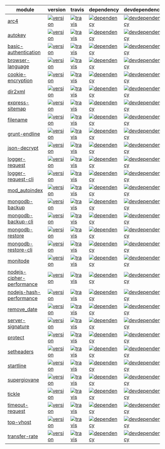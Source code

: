 | module | version | travis | dependency | devdependency | download | versions |
| ------------- | ------------- | ------------- | ------------- | ------------- | ------------- | ------------- |
| [arc4](https://github.com/hex7c0/arc4) | [![version](http://img.shields.io/npm/v/arc4.svg?style=flat-square)](http://supergiovane.tk/#/arc4) | [![travis](http://img.shields.io/travis/hex7c0/arc4.svg?style=flat-square)](https://travis-ci.org/hex7c0/arc4) | [![dependency](http://img.shields.io/david/hex7c0/arc4.svg?style=flat-square)](https://david-dm.org/hex7c0/arc4) | [![devdependency](http://img.shields.io/david/dev/hex7c0/arc4.svg?style=flat-square)](https://david-dm.org/hex7c0/arc4#info=devDependencies) | [![download](http://img.shields.io/npm/dm/arc4.svg?style=flat-square)](https://www.npmjs.org/package/arc4) | [![versions](http://supergiovane.tk/arc4/badge.svg?style=flat-square)](http://supergiovane.tk/#/arc4) |
| [autokey](https://github.com/hex7c0/autokey) | [![version](http://img.shields.io/npm/v/autokey.svg?style=flat-square)](mohttp://supergiovane.tk/#/autokey) | [![travis](http://img.shields.io/travis/hex7c0/autokey.svg?style=flat-square)](https://travis-ci.org/hex7c0/autokey) | [![dependency](http://img.shields.io/david/hex7c0/autokey.svg?style=flat-square)](https://david-dm.org/hex7c0/autokey) | [![devdependency](http://img.shields.io/david/dev/hex7c0/autokey.svg?style=flat-square)](https://david-dm.org/hex7c0/autokey#info=devDependencies) | [![download](http://img.shields.io/npm/dm/autokey.svg?style=flat-square)](https://www.npmjs.org/package/autokey) | [![versions](http://supergiovane.tk/autokey/badge.svg?style=flat-square)](http://supergiovane.tk/#/autokey) |
| [basic-authentication](https://github.com/hex7c0/basic-authentication) | [![version](http://img.shields.io/npm/v/basic-authentication.svg?style=flat-square)](http://supergiovane.tk/#/basic-authentication) | [![travis](http://img.shields.io/travis/hex7c0/basic-authentication.svg?style=flat-square)](https://travis-ci.org/hex7c0/basic-authentication) | [![dependency](http://img.shields.io/david/hex7c0/basic-authentication.svg?style=flat-square)](https://david-dm.org/hex7c0/basic-authentication) | [![devdependency](http://img.shields.io/david/dev/hex7c0/basic-authentication.svg?style=flat-square)](https://david-dm.org/hex7c0/basic-authentication#info=devDependencies) | [![download](http://img.shields.io/npm/dm/basic-authentication.svg?style=flat-square)](https://www.npmjs.org/package/basic-authentication) |
| [browser-language](https://github.com/hex7c0/browser-language) | [![version](http://img.shields.io/npm/v/browser-language.svg?style=flat-square)](http://supergiovane.tk/#/browser-language) | [![travis](http://img.shields.io/travis/hex7c0/browser-language.svg?style=flat-square)](https://travis-ci.org/hex7c0/browser-language) | [![dependency](http://img.shields.io/david/hex7c0/browser-language.svg?style=flat-square)](https://david-dm.org/hex7c0/browser-language) | [![devdependency](http://img.shields.io/david/dev/hex7c0/browser-language.svg?style=flat-square)](https://david-dm.org/hex7c0/browser-language#info=devDependencies) | [![download](http://img.shields.io/npm/dm/browser-language.svg?style=flat-square)](https://www.npmjs.org/package/browser-language) |
| [cookie-encryption](https://github.com/hex7c0/cookie-encryption) | [![version](http://img.shields.io/npm/v/cookie-encryption.svg?style=flat-square)](http://supergiovane.tk/#/cookie-encryption) | [![travis](http://img.shields.io/travis/hex7c0/cookie-encryption.svg?style=flat-square)](https://travis-ci.org/hex7c0/cookie-encryption) | [![dependency](http://img.shields.io/david/hex7c0/cookie-encryption.svg?style=flat-square)](https://david-dm.org/hex7c0/cookie-encryption) | [![devdependency](http://img.shields.io/david/dev/hex7c0/cookie-encryption.svg?style=flat-square)](https://david-dm.org/hex7c0/cookie-encryption#info=devDependencies) | [![download](http://img.shields.io/npm/dm/cookie-encryption.svg?style=flat-square)](https://www.npmjs.org/package/cookie-encryption) | [![versions](http://supergiovane.tk/cookie-encryption/badge.svg?style=flat-square)](http://supergiovane.tk/#/cookie-encryption) |
| [dir2xml](https://github.com/hex7c0/dir2xml) | [![version](http://img.shields.io/npm/v/dir2xml.svg?style=flat-square)](http://supergiovane.tk/#/dir2xml) | [![travis](http://img.shields.io/travis/hex7c0/dir2xml.svg?style=flat-square)](https://travis-ci.org/hex7c0/dir2xml) | [![dependency](http://img.shields.io/david/hex7c0/dir2xml.svg?style=flat-square)](https://david-dm.org/hex7c0/dir2xml) | [![devdependency](http://img.shields.io/david/dev/hex7c0/dir2xml.svg?style=flat-square)](https://david-dm.org/hex7c0/dir2xml#info=devDependencies) | [![download](http://img.shields.io/npm/dm/dir2xml.svg?style=flat-square)](https://www.npmjs.org/package/dir2xml) |
| [express-sitemap](https://github.com/hex7c0/express-sitemap) | [![version](http://img.shields.io/npm/v/express-sitemap.svg?style=flat-square)](http://supergiovane.tk/#/express-sitemap) | [![travis](http://img.shields.io/travis/hex7c0/express-sitemap.svg?style=flat-square)](https://travis-ci.org/hex7c0/express-sitemap) | [![dependency](http://img.shields.io/david/hex7c0/express-sitemap.svg?style=flat-square)](https://david-dm.org/hex7c0/express-sitemap) | [![devdependency](http://img.shields.io/david/dev/hex7c0/express-sitemap.svg?style=flat-square)](https://david-dm.org/hex7c0/express-sitemap#info=devDependencies) | [![download](http://img.shields.io/npm/dm/express-sitemap.svg?style=flat-square)](https://www.npmjs.org/package/express-sitemap) |
| [filename](https://github.com/hex7c0/filename) | [![version](http://img.shields.io/npm/v/filename.svg?style=flat-square)](http://supergiovane.tk/#/filename) | [![travis](http://img.shields.io/travis/hex7c0/filename.svg?style=flat-square)](https://travis-ci.org/hex7c0/filename) | [![dependency](http://img.shields.io/david/hex7c0/filename.svg?style=flat-square)](https://david-dm.org/hex7c0/filename) | [![devdependency](http://img.shields.io/david/dev/hex7c0/filename.svg?style=flat-square)](https://david-dm.org/hex7c0/filename#info=devDependencies) |
| [grunt-endline](https://github.com/hex7c0/grunt-endline) | [![version](http://img.shields.io/npm/v/grunt-endline.svg?style=flat-square)](http://supergiovane.tk/#/grunt-endline) | [![travis](http://img.shields.io/travis/hex7c0/grunt-endline.svg?style=flat-square)](https://travis-ci.org/hex7c0/grunt-endline) | [![dependency](http://img.shields.io/david/hex7c0/grunt-endline.svg?style=flat-square)](https://david-dm.org/hex7c0/grunt-endline) | [![devdependency](http://img.shields.io/david/dev/hex7c0/grunt-endline.svg?style=flat-square)](https://david-dm.org/hex7c0/grunt-endline#info=devDependencies) | [![download](http://img.shields.io/npm/dm/grunt-endline.svg?style=flat-square)](https://www.npmjs.org/package/grunt-endline) | [![versions](http://supergiovane.tk/grunt-endline/badge.svg?style=flat-square)](http://supergiovane.tk/#/grunt-endline) |
| [json-decrypt](https://github.com/hex7c0/json-decrypt) | [![version](http://img.shields.io/npm/v/json-decrypt.svg?style=flat-square)](http://supergiovane.tk/#/json-decrypt) | [![travis](http://img.shields.io/travis/hex7c0/json-decrypt.svg?style=flat-square)](https://travis-ci.org/hex7c0/json-decrypt) | [![dependency](http://img.shields.io/david/hex7c0/json-decrypt.svg?style=flat-square)](https://david-dm.org/hex7c0/json-decrypt) | [![devdependency](http://img.shields.io/david/dev/hex7c0/json-decrypt.svg?style=flat-square)](https://david-dm.org/hex7c0/json-decrypt#info=devDependencies) | [![download](http://img.shields.io/npm/dm/json-decrypt.svg?style=flat-square)](https://www.npmjs.org/package/json-decrypt) | [![versions](http://supergiovane.tk/json-decrypt/badge.svg?style=flat-square)](http://supergiovane.tk/#/json-decrypt) |
| [logger-request](https://github.com/hex7c0/logger-request) | [![version](http://img.shields.io/npm/v/logger-request.svg?style=flat-square)](http://supergiovane.tk/#/logger-request) | [![travis](http://img.shields.io/travis/hex7c0/logger-request.svg?style=flat-square)](https://travis-ci.org/hex7c0/logger-request) | [![dependency](http://img.shields.io/david/hex7c0/logger-request.svg?style=flat-square)](https://david-dm.org/hex7c0/logger-request) | [![devdependency](http://img.shields.io/david/dev/hex7c0/logger-request.svg?style=flat-square)](https://david-dm.org/hex7c0/logger-request#info=devDependencies) | [![download](http://img.shields.io/npm/dm/logger-request.svg?style=flat-square)](https://www.npmjs.org/package/logger-request) |
| [logger-request-cli](https://github.com/hex7c0/logger-request-cli) | [![version](http://img.shields.io/npm/v/logger-request-cli.svg?style=flat-square)](http://supergiovane.tk/#/logger-request-cli) | [![travis](http://img.shields.io/travis/hex7c0/logger-request-cli.svg?style=flat-square)](https://travis-ci.org/hex7c0/logger-request-cli) | [![dependency](http://img.shields.io/david/hex7c0/logger-request-cli.svg?style=flat-square)](https://david-dm.org/hex7c0/logger-request-cli) | [![devdependency](http://img.shields.io/david/dev/hex7c0/logger-request-cli.svg?style=flat-square)](https://david-dm.org/hex7c0/logger-request-cli#info=devDependencies) | [![download](http://img.shields.io/npm/dm/logger-request-cli.svg?style=flat-square)](https://www.npmjs.org/package/logger-request-cli) |
| [mod_autoindex](https://github.com/hex7c0/mod_autoindex) | [![version](http://img.shields.io/npm/v/mod_autoindex.svg?style=flat-square)](http://supergiovane.tk/#/mod_autoindex) | [![travis](http://img.shields.io/travis/hex7c0/mod_autoindex.svg?style=flat-square)](https://travis-ci.org/hex7c0/mod_autoindex) | [![dependency](http://img.shields.io/david/hex7c0/mod_autoindex.svg?style=flat-square)](https://david-dm.org/hex7c0/mod_autoindex) | [![devdependency](http://img.shields.io/david/dev/hex7c0/mod_autoindex.svg?style=flat-square)](https://david-dm.org/hex7c0/mod_autoindex#info=devDependencies) | [![download](http://img.shields.io/npm/dm/mod_autoindex.svg?style=flat-square)](https://www.npmjs.org/package/mod_autoindex) |
| [mongodb-backup](https://github.com/hex7c0/mongodb-backup) | [![version](http://img.shields.io/npm/v/mongodb-backup.svg?style=flat-square)](http://supergiovane.tk/#/mongodb-backup) | [![travis](http://img.shields.io/travis/hex7c0/mongodb-backup.svg?style=flat-square)](https://travis-ci.org/hex7c0/mongodb-backup) | [![dependency](http://img.shields.io/david/hex7c0/mongodb-backup.svg?style=flat-square)](https://david-dm.org/hex7c0/mongodb-backup) | [![devdependency](http://img.shields.io/david/dev/hex7c0/mongodb-backup.svg?style=flat-square)](https://david-dm.org/hex7c0/mongodb-backup#info=devDependencies) | [![download](http://img.shields.io/npm/dm/mongodb-backup.svg?style=flat-square)](https://www.npmjs.org/package/mongodb-backup) | [![versions](http://supergiovane.tk/mongodb-backup/badge.svg?style=flat-square)](http://supergiovane.tk/#/mongodb-backup) |
| [mongodb-backup-cli](https://github.com/hex7c0/mongodb-backup-cli) | [![version](http://img.shields.io/npm/v/mongodb-backup-cli.svg?style=flat-square)](http://supergiovane.tk/#/mongodb-backup-cli) | [![travis](http://img.shields.io/travis/hex7c0/mongodb-backup-cli.svg?style=flat-square)](https://travis-ci.org/hex7c0/mongodb-backup-cli) | [![dependency](http://img.shields.io/david/hex7c0/mongodb-backup-cli.svg?style=flat-square)](https://david-dm.org/hex7c0/mongodb-backup-cli) | [![devdependency](http://img.shields.io/david/dev/hex7c0/mongodb-backup-cli.svg?style=flat-square)](https://david-dm.org/hex7c0/mongodb-backup-cli#info=devDependencies) | [![download](http://img.shields.io/npm/dm/mongodb-backup-cli.svg?style=flat-square)](https://www.npmjs.org/package/mongodb-backup-cli) | [![versions](http://supergiovane.tk/mongodb-backup-cli/badge.svg?style=flat-square)](http://supergiovane.tk/#/mongodb-backup-cli) |
| [mongodb-restore](https://github.com/hex7c0/mongodb-restore) | [![version](http://img.shields.io/npm/v/mongodb-restore.svg?style=flat-square)](http://supergiovane.tk/#/mongodb-restore) | [![travis](http://img.shields.io/travis/hex7c0/mongodb-restore.svg?style=flat-square)](https://travis-ci.org/hex7c0/mongodb-restore) | [![dependency](http://img.shields.io/david/hex7c0/mongodb-restore.svg?style=flat-square)](https://david-dm.org/hex7c0/mongodb-restore) | [![devdependency](http://img.shields.io/david/dev/hex7c0/mongodb-restore.svg?style=flat-square)](https://david-dm.org/hex7c0/mongodb-restore#info=devDependencies) | [![download](http://img.shields.io/npm/dm/mongodb-restore.svg?style=flat-square)](https://www.npmjs.org/package/mongodb-restore) | [![versions](http://supergiovane.tk/mongodb-restore/badge.svg?style=flat-square)](http://supergiovane.tk/#/mongodb-restore) |
| [mongodb-restore-cli](https://github.com/hex7c0/mongodb-restore-cli) | [![version](http://img.shields.io/npm/v/mongodb-restore-cli.svg?style=flat-square)](http://supergiovane.tk/#/mongodb-restore-cli) | [![travis](http://img.shields.io/travis/hex7c0/mongodb-restore-cli.svg?style=flat-square)](https://travis-ci.org/hex7c0/mongodb-restore-cli) | [![dependency](http://img.shields.io/david/hex7c0/mongodb-restore-cli.svg?style=flat-square)](https://david-dm.org/hex7c0/mongodb-restore-cli) | [![devdependency](http://img.shields.io/david/dev/hex7c0/mongodb-restore-cli.svg?style=flat-square)](https://david-dm.org/hex7c0/mongodb-restore-cli#info=devDependencies) | [![download](http://img.shields.io/npm/dm/mongodb-restore-cli.svg?style=flat-square)](https://www.npmjs.org/package/mongodb-restore-cli) | [![versions](http://supergiovane.tk/mongodb-restore-cli/badge.svg?style=flat-square)](http://supergiovane.tk/#/mongodb-restore-cli) |
| [monitode](https://github.com/hex7c0/monitode) | [![version](http://img.shields.io/npm/v/monitode.svg?style=flat-square)](http://supergiovane.tk/#/monitode) | [![travis](http://img.shields.io/travis/hex7c0/monitode.svg?style=flat-square)](https://travis-ci.org/hex7c0/monitode) | [![dependency](http://img.shields.io/david/hex7c0/monitode.svg?style=flat-square)](https://david-dm.org/hex7c0/monitode) | [![devdependency](http://img.shields.io/david/dev/hex7c0/monitode.svg?style=flat-square)](https://david-dm.org/hex7c0/monitode#info=devDependencies) | [![download](http://img.shields.io/npm/dm/monitode.svg?style=flat-square)](https://www.npmjs.org/package/monitode) | [![versions](http://supergiovane.tk/monitode/badge.svg?style=flat-square)](http://supergiovane.tk/#/monitode) |
| [nodejs-cipher-performance](https://github.com/hex7c0/nodejs-cipher-performance) | [![version](http://img.shields.io/npm/v/nodejs-cipher-performance.svg?style=flat-square)](http://supergiovane.tk/#/nodejs-cipher-performance) | [![travis](http://img.shields.io/travis/hex7c0/nodejs-cipher-performance.svg?style=flat-square)](https://travis-ci.org/hex7c0/nodejs-cipher-performance) | [![dependency](http://img.shields.io/david/hex7c0/nodejs-cipher-performance.svg?style=flat-square)](https://david-dm.org/hex7c0/nodejs-cipher-performance) | [![devdependency](http://img.shields.io/david/dev/hex7c0/nodejs-cipher-performance.svg?style=flat-square)](https://david-dm.org/hex7c0/nodejs-cipher-performance#info=devDependencies) |
| [nodejs-hash-performance](https://github.com/hex7c0/nodejs-hash-performance) | [![version](http://img.shields.io/npm/v/nodejs-hash-performance.svg?style=flat-square)](http://supergiovane.tk/#/nodejs-hash-performance) | [![travis](http://img.shields.io/travis/hex7c0/nodejs-hash-performance.svg?style=flat-square)](https://travis-ci.org/hex7c0/nodejs-hash-performance) | [![dependency](http://img.shields.io/david/hex7c0/nodejs-hash-performance.svg?style=flat-square)](https://david-dm.org/hex7c0/nodejs-hash-performance) | [![devdependency](http://img.shields.io/david/dev/hex7c0/nodejs-hash-performance.svg?style=flat-square)](https://david-dm.org/hex7c0/nodejs-hash-performance#info=devDependencies) |
| [remove_date](https://github.com/hex7c0/remove_date) | [![version](http://img.shields.io/npm/v/remove_date.svg?style=flat-square)](http://supergiovane.tk/#/remove_date) | [![travis](http://img.shields.io/travis/hex7c0/remove_date.svg?style=flat-square)](https://travis-ci.org/hex7c0/remove_date) | [![dependency](http://img.shields.io/david/hex7c0/remove_date.svg?style=flat-square)](https://david-dm.org/hex7c0/remove_date) | [![devdependency](http://img.shields.io/david/dev/hex7c0/remove_date.svg?style=flat-square)](https://david-dm.org/hex7c0/remove_date#info=devDependencies) | [![download](http://img.shields.io/npm/dm/remove_date.svg?style=flat-square)](https://www.npmjs.org/package/remove_date) | [![versions](http://supergiovane.tk/remove_date/badge.svg?style=flat-square)](http://supergiovane.tk/#/remove_date) |
| [server-signature](https://github.com/hex7c0/server-signature) | [![version](http://img.shields.io/npm/v/server-signature.svg?style=flat-square)](http://supergiovane.tk/#/server-signature) | [![travis](http://img.shields.io/travis/hex7c0/server-signature.svg?style=flat-square)](https://travis-ci.org/hex7c0/server-signature) | [![dependency](http://img.shields.io/david/hex7c0/server-signature.svg?style=flat-square)](https://david-dm.org/hex7c0/server-signature) | [![devdependency](http://img.shields.io/david/dev/hex7c0/server-signature.svg?style=flat-square)](https://david-dm.org/hex7c0/server-signature#info=devDependencies) | [![download](http://img.shields.io/npm/dm/server-signature.svg?style=flat-square)](https://www.npmjs.org/package/server-signature) |
| [protect](https://github.com/hex7c0/protect) | [![version](http://img.shields.io/npm/v/protect.svg?style=flat-square)](http://supergiovane.tk/#/protect) | [![travis](http://img.shields.io/travis/hex7c0/protect.svg?style=flat-square)](https://travis-ci.org/hex7c0/protect) | [![dependency](http://img.shields.io/david/hex7c0/protect.svg?style=flat-square)](https://david-dm.org/hex7c0/protect) | [![devdependency](http://img.shields.io/david/dev/hex7c0/protect.svg?style=flat-square)](https://david-dm.org/hex7c0/protect#info=devDependencies) | [![download](http://img.shields.io/npm/dm/protect.svg?style=flat-square)](https://www.npmjs.org/package/protect) | [![versions](http://supergiovane.tk/protect/badge.svg?style=flat-square)](http://supergiovane.tk/#/protect) |
| [setheaders](https://github.com/hex7c0/setheaders) | [![version](http://img.shields.io/npm/v/setheaders.svg?style=flat-square)](http://supergiovane.tk/#/setheaders) | [![travis](http://img.shields.io/travis/hex7c0/setheaders.svg?style=flat-square)](https://travis-ci.org/hex7c0/setheaders) | [![dependency](http://img.shields.io/david/hex7c0/setheaders.svg?style=flat-square)](https://david-dm.org/hex7c0/setheaders) | [![devdependency](http://img.shields.io/david/dev/hex7c0/setheaders.svg?style=flat-square)](https://david-dm.org/hex7c0/setheaders#info=devDependencies) | [![download](http://img.shields.io/npm/dm/setheaders.svg?style=flat-square)](https://www.npmjs.org/package/setheaders) | [![versions](http://supergiovane.tk/setheaders/badge.svg?style=flat-square)](http://supergiovane.tk/#/setheaders) |
| [startline](https://github.com/hex7c0/startline) | [![version](http://img.shields.io/npm/v/startline.svg?style=flat-square)](http://supergiovane.tk/#/startline) | [![travis](http://img.shields.io/travis/hex7c0/startline.svg?style=flat-square)](https://travis-ci.org/hex7c0/startline) | [![dependency](http://img.shields.io/david/hex7c0/startline.svg?style=flat-square)](https://david-dm.org/hex7c0/startline) | [![devdependency](http://img.shields.io/david/dev/hex7c0/startline.svg?style=flat-square)](https://david-dm.org/hex7c0/startline#info=devDependencies) | [![download](http://img.shields.io/npm/dm/startline.svg?style=flat-square)](https://www.npmjs.org/package/startline) |
| [supergiovane](https://github.com/hex7c0/supergiovane) | [![version](http://img.shields.io/npm/v/supergiovane.svg?style=flat-square)](http://supergiovane.tk/#/supergiovane) | [![travis](http://img.shields.io/travis/hex7c0/supergiovane.svg?style=flat-square)](https://travis-ci.org/hex7c0/supergiovane) | [![dependency](http://img.shields.io/david/hex7c0/supergiovane.svg?style=flat-square)](https://david-dm.org/hex7c0/supergiovane) | [![devdependency](http://img.shields.io/david/dev/hex7c0/supergiovane.svg?style=flat-square)](https://david-dm.org/hex7c0/supergiovane#info=devDependencies) | [![download](http://img.shields.io/npm/dm/supergiovane.svg?style=flat-square)](https://www.npmjs.org/package/supergiovane) |
| [tickle](https://github.com/hex7c0/tickle) | [![version](http://img.shields.io/npm/v/tickle.svg?style=flat-square)](http://supergiovane.tk/#/tickle) | [![travis](http://img.shields.io/travis/hex7c0/tickle.svg?style=flat-square)](https://travis-ci.org/hex7c0/tickle) | [![dependency](http://img.shields.io/david/hex7c0/tickle.svg?style=flat-square)](https://david-dm.org/hex7c0/tickle) | [![devdependency](http://img.shields.io/david/dev/hex7c0/tickle.svg?style=flat-square)](https://david-dm.org/hex7c0/tickle#info=devDependencies) | [![download](http://img.shields.io/npm/dm/tickle.svg?style=flat-square)](https://www.npmjs.org/package/tickle) |
| [timeout-request](https://github.com/hex7c0/timeout-request) | [![version](http://img.shields.io/npm/v/timeout-request.svg?style=flat-square)](http://supergiovane.tk/#/timeout-request) | [![travis](http://img.shields.io/travis/hex7c0/timeout-request.svg?style=flat-square)](https://travis-ci.org/hex7c0/timeout-request) | [![dependency](http://img.shields.io/david/hex7c0/timeout-request.svg?style=flat-square)](https://david-dm.org/hex7c0/timeout-request) | [![devdependency](http://img.shields.io/david/dev/hex7c0/timeout-request.svg?style=flat-square)](https://david-dm.org/hex7c0/timeout-request#info=devDependencies) | [![download](http://img.shields.io/npm/dm/timeout-request.svg?style=flat-square)](https://www.npmjs.org/package/timeout-request) |
| [top-vhost](https://github.com/hex7c0/top-vhost) | [![version](http://img.shields.io/npm/v/top-vhost.svg?style=flat-square)](http://supergiovane.tk/#/top-vhost) | [![travis](http://img.shields.io/travis/hex7c0/top-vhost.svg?style=flat-square)](https://travis-ci.org/hex7c0/top-vhost) | [![dependency](http://img.shields.io/david/hex7c0/top-vhost.svg?style=flat-square)](https://david-dm.org/hex7c0/top-vhost) | [![devdependency](http://img.shields.io/david/dev/hex7c0/top-vhost.svg?style=flat-square)](https://david-dm.org/hex7c0/top-vhost#info=devDependencies) | [![download](http://img.shields.io/npm/dm/top-vhost.svg?style=flat-square)](https://www.npmjs.org/package/top-vhost) |
| [transfer-rate](https://github.com/hex7c0/transfer-rate) | [![version](http://img.shields.io/npm/v/transfer-rate.svg?style=flat-square)](http://supergiovane.tk/#/transfer-rate) | [![travis](http://img.shields.io/travis/hex7c0/transfer-rate.svg?style=flat-square)](https://travis-ci.org/hex7c0/transfer-rate) | [![dependency](http://img.shields.io/david/hex7c0/transfer-rate.svg?style=flat-square)](https://david-dm.org/hex7c0/transfer-rate) | [![devdependency](http://img.shields.io/david/dev/hex7c0/transfer-rate.svg?style=flat-square)](https://david-dm.org/hex7c0/transfer-rate#info=devDependencies) | [![download](http://img.shields.io/npm/dm/transfer-rate.svg?style=flat-square)](https://www.npmjs.org/package/transfer-rate) |
